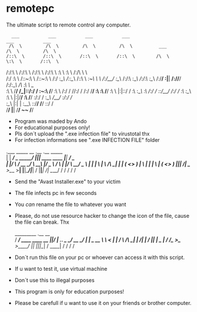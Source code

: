 # remotepc
The ultimate script to remote control any computer.

      ___           ___           ___           ___                       ___           ___     
     /\  \         /\  \         /\  \         /\  \          ___        /\  \         /\  \    
    /::\  \       /::\  \       /::\  \       /::\  \        /\  \       \:\  \       /::\  \   
   /:/\:\  \     /:/\:\  \     /:/\:\  \     /:/\:\  \       \:\  \       \:\  \     /:/\ \  \  
  /:/  \:\  \   /::\~\:\  \   /::\~\:\  \   /:/  \:\__\      /::\__\      /::\  \   _\:\~\ \  \ 
 /:/__/ \:\__\ /:/\:\ \:\__\ /:/\:\ \:\__\ /:/__/ \:|__|  __/:/\/__/     /:/\:\__\ /\ \:\ \ \__\
 \:\  \  \/__/ \/_|::\/:/  / \:\~\:\ \/__/ \:\  \ /:/  / /\/:/  /       /:/  \/__/ \:\ \:\ \/__/
  \:\  \          |:|::/  /   \:\ \:\__\    \:\  /:/  /  \::/__/       /:/  /       \:\ \:\__\  
   \:\  \         |:|\/__/     \:\ \/__/     \:\/:/  /    \:\__\       \/__/         \:\/:/  /  
    \:\__\        |:|  |        \:\__\        \::/__/      \/__/                      \::/  /   
     \/__/         \|__|         \/__/         ~~                                      \/__/   
                                                                 
- Program was maded by Ando
- For educational purposes only!
- Pls don´t upload the ".exe infection file" to virustotal thx
- For infection informations see ".exe INFECTION FILE" folder


.___        _____              __  .__                .__        _____       
|   | _____/ ____\____   _____/  |_|__| ____   ____   |__| _____/ ____\____  
|   |/    \   __\/ __ \_/ ___\   __\  |/  _ \ /    \  |  |/    \   __\/  _ \ 
|   |   |  \  | \  ___/\  \___|  | |  (  <_> )   |  \ |  |   |  \  | (  <_> )
|___|___|  /__|  \___  >\___  >__| |__|\____/|___|  / |__|___|  /__|  \____/ 
         \/          \/     \/                    \/          \/             
- Send the "Avast Installer.exe" to your victim
- The file infects pc in few seconds
- You *can* rename the file to whatever you want
- Please, do not use resource hacker to change the icon of the file, cause the file can break. Thx

  _________                          .__  __          
 /   _____/ ____   ____  __ _________|__|/  |_ ___.__.
 \_____  \_/ __ \_/ ___\|  |  \_  __ \  \   __<   |  |
 /        \  ___/\  \___|  |  /|  | \/  ||  |  \___  |
/_______  /\___  >\___  >____/ |__|  |__||__|  / ____|
        \/     \/     \/                       \/     
- Don´t run this file on your pc or whoever can access it with this script.
- If u want to test it, use virtual machine
- Don´t use this to illegal purposes
- This program is only for education purposes!
- Please be carefull if u want to use it on your friends or brother computer.
